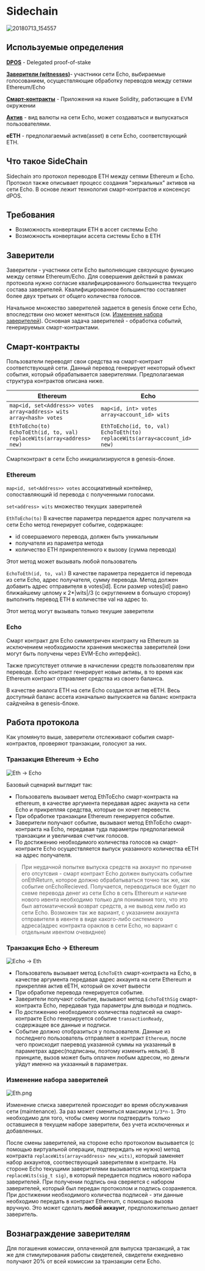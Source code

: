 # Sidechain

![20180713_154557](./sidechain-images/20180713_154557.jpg)

## Используемые определения

[**DPOS**](http://docs.bitshares.org/bitshares/dpos.html) - Delegated proof-of-stake

[**Заверители (witnesses)**](http://docs.bitshares.org/bitshares/user/witness.html)- участники сети Echo, выбираемые голосованием, осуществляющие обработку переводов между сетями Ethereum/Echo

[**Смарт-контракты**](https://ru.wikipedia.org/wiki/Смарт-контракт) - Приложения на языке Solidity, работающие в EVM окружении

[**Актив**](http://docs.bitshares.org/bitshares/user/assets.html) - вид валюты на сети Echo, может создаваться и выпускаться пользователями.

**eETH** - предполагаемый актив(asset) в сети Echo, соответствующий ETH.

## Что такое SideChain

Sidechain это протокол переводов ETH между сетями Ethereum и Echo. Протокол также описывает процесс создания "зеркальных" активов на сети Echo. В основе лежит технология смарт-контрактов и консенсус dPOS.

## Требования

- Возможность конвертации ETH в ассет системы Echo
- Возможность конвертации ассета системы Echo в ETH

## Заверители

Заверители - участники сети Echo выполняющие связующую функцию между сетями Ethereum/Echo. Для совершения действий в рамках протокола нужно согласие квалифицированного большинства текущего состава заверителей. Квалифицированное большинство составляет более двух третьих от общего количества голосов.

Начальное множество заверителей задается в genesis блоке сети Echo, впоследствии оно может меняться (см. [Изменение набора заверителей](#изменение-набора-заверителей)). Основная задача заверителей - обработка событий, генерируемых смарт-контрактами.

## Смарт-контракты

Пользователи переводят свои средства на смарт-контракт соответствующей сети. Данный перевод генерирует некоторый объект события, который обрабатывается заверителями. Предполагаемая структура контрактов описана ниже.

| Ethereum | Echo |
|--|--|
| `map<id, set<Address>> votes`<br>`array<address> wits`<br>`array<hash> votes` | `map<id, int> votes`<br>`array<account_id> wits` |
|`EthToEcho(to)`<br>`EchoToEth(id, to, val)`<br>`replaceWits(array<address> new)`| `EthToEcho(id, to, val)`<br>`EchoToEth(to)`<br>`replaceWits(array<account_id> new)` |

Смартконтракт в сети Echo инициализируются в genesis-блоке.

### Ethereum

`map<id, set<Address>> votes` ассоциативный контейнер, сопоставляющий id перевода c полученными голосами.

`set<address> wits` множество текущих заверителей

`EthToEcho(to)`
В качестве параметра передается адрес получателя на сети Echo метод генерирует событие, содержащее:

- id совершаемого перевода, должен быть уникальным
- получателя из параметра метода
- количество ETH прикрепленного к вызову (сумма перевода)

Этот метод может вызывать любой пользователь

`EchoToEth(id, to, val)`
В качестве параметра передается id перевода из сети Echo, адрес получателя, сумму перевода. Метод должен добавить адрес отправителя в votes[id].
Если размер votes[id] равно ближайшему целому к 2*|wits|/3 (с округлением в большую сторону) выполнить перевод ETH в количестве val на адрес to.

Этот метод могут вызывать только текущие заверители

### Echo

Смарт контракт для Echo симметричен контракту на Ethereum за исключением необходимости хранения множества заверителей (они могут быть получены через EVM-Echo интерфейс).

Также присутствует отличие в начислении средств пользователям при переводе. Echo контракт генерирует новые активы, в то время как Ethereum контракт отправляет средства из своего баланса.

В качестве аналога ETH на сети Echo создается актив eETH. Весь доступный баланс ассета изначально выпускается на баланс контракта сайдчейна в genesis-блоке.

## Работа протокола

Как упомянуто выше, заверители отслеживают события смарт-контрактов, проверяют транзакции, голосуют за них.

### Транзакция Ethereum -> Echo

![Eth -> Echo](./sidechain-images/EthToEcho.png)

Базовый сценарий выглядит так:

- Пользователь вызывает метод EthToEcho смарт-контракта на ethereum, в качестве аргумента передавая адрес акаунта на сети Echo и прикрепляя средства, которые он хочет перевести.
- При обработке транзакции Ethereum генерируется событие.
- Заверители получают событие, вызывают метод EthToEcho смарт-контракта на Echo, передавая туда параметры предполагаемой транзакции и увеличивая счетчик голосов.
- По достижению необходимого количества голосов на смарт-контракте Echo осуществляется выпуск указанного количества eETH на адрес получателя.

>    При неудачной попытке выпуска средств на аккаунт по причине его отсутсвия - смарт контракт Echo должен выпускать событие onEthReturn, которое должно обрабатываться точно так же, как событие onEchoRecieved. Получается, переводиться все будет по схеме перевода денег из сети Echo в сеть Ethereum и наличие нового ивента необходимо только для понимания того, что это был автоматический возврат средств, а не вывод кем либо из сети Echo. Возможен так же вариант, с указанием аккаунта отправителя в ивенте в виде какого-либо системного адреса(адрес контракта ораклов в сети Echo, но вариант с отдельным ивентом очевиднее)

### Транзакция Echo -> Ethereum

![Echo -> Eth](./sidechain-images/EchoToEth.png)

- Пользователь вызывает метод `EchoToEth` смарт-контракта на Echo, в качестве аргумента передавая адрес аккаунта на сети Ethereum и прикрепляя актив eETH, который он хочет вывести
- При обработке перевода генерируется событие.
- Заверители получают событие, вызывают метод `EchoToEthSig` смарт-контракта Echo, передавая туда параметры для вывода и подпись.
- По достижению необходимого количества подписей на смарт-контракте Echo генерируется событие `transactionReady`, содержащее все данные и подписи.
- Событие должно отобразиться у пользователя. Данные из последнего пользователь отправляет в контракт `Ethereum`, после чего происходит паеревод указанной суммы на указанный в параметрах адрес(подписаны, поэтому изменить нельзя). В принципе, вызов может быть оплачен любым адресом, но деньги уйдут именно на указанный в параметрах.

### Изменение набора заверителей

![Eth.png](./sidechain-images/Eth.png)

Изменение списка заверителей происходит во время обслуживания сети (maintenance). За раз может смениться максимум `1/3*n-1`. Это необходимо для того, чтобы смену могли подтвердить только оставшиеся в текущем наборе заверители, без учета исключенных и добавленных.

После смены заверителей, на стороне echo протоколом вызывается (с помощью виртуальной операции, подтверждать не нужно) метод контракта `replaceWits(array<address> new_wits)`, который заменяет набор аккаунтов, соотвествующий заверителям в контракте. На стороне Echo текущими заверителями вызывается метод контракта `replaceWits(sig_t sig)`, в который передается подпись нового набора заверителей. При получении подпись она сверяется с набором заверителей, который был передан протоколом и подпись созраняется. При достижении необходимого количества подписей - эти данные необходимо передать в контракт Ethereum, с помощью вызова вручную. Это может сделать **любой аккаунт**, предположительно делает заверитель.

## Вознаграждение заверителям

Для погашения комиссии, оплаченной для выпуска транзакций, а так же для стимулирования работы свидетелей, свидетели ежедневно получают 20% от всей комиссии за транзакции сети Echo.

